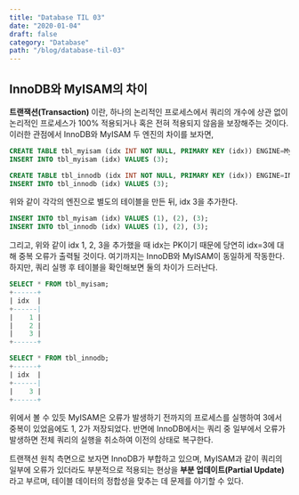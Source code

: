 ```yaml
---
title: "Database TIL 03"
date: "2020-01-04"
draft: false
category: "Database"
path: "/blog/database-til-03"
---
```


## InnoDB와 MyISAM의 차이

**트랜잭션(Transaction)** 이란, 하나의 논리적인 프로세스에서 쿼리의 개수에 상관 없이 논리적인 프로세스가 100% 적용되거나 혹은 전혀 적용되지 않음을 보장해주는 것이다.
이러한 관점에서 InnoDB와 MyISAM 두 엔진의 차이를 보자면,

```sql
CREATE TABLE tbl_myisam (idx INT NOT NULL, PRIMARY KEY (idx)) ENGINE=MyISAM;
INSERT INTO tbl_myisam (idx) VALUES (3);

CREATE TABLE tbl_innodb (idx INT NOT NULL, PRIMARY KEY (idx)) ENGINE=INNODB;
INSERT INTO tbl_innodb (idx) VALUES (3);
```

위와 같이 각각의 엔진으로 별도의 테이블을 만든 뒤, idx 3을 추가한다.

```sql
INSERT INTO tbl_myisam (idx) VALUES (1), (2), (3);
INSERT INTO tbl_innodb (idx) VALUES (1), (2), (3);
```

그리고, 위와 같이 idx 1, 2, 3을 추가했을 때 idx는 PK이기 때문에 당연히 idx=3에 대해 중복 오류가 출력될 것이다. 여기까지는 InnoDB와 MyISAM이 동일하게 작동한다. 하지만, 쿼리 실행 후 테이블을 확인해보면 둘의 차이가 드러난다.

```sql
SELECT * FROM tbl_myisam;
+------+
| idx  |
+------|
|    1 |
|    2 |
|    3 |
+------+

SELECT * FROM tbl_innodb;
+------+
| idx  |
+------|
|    3 |
+------+
```

위에서 볼 수 있듯 MyISAM은 오류가 발생하기 전까지의 프로세스를 실행하여 3에서 중복이 있었음에도 1, 2가 저장되었다. 반면에 InnoDB에서는 쿼리 중 일부에서 오류가 발생하면 전체 쿼리의 실행을 취소하여 이전의 상태로 복구한다.

트랜잭션 원칙 측면으로 보자면 InnoDB가 부합하고 있으며, MyISAM과 같이 쿼리의 일부에 오류가 있더라도 부분적으로 적용되는 현상을 **부분 업데이트(Partial Update)** 라고 부르며, 테이블 데이터의 정합성을 맞추는 데 문제를 야기할 수 있다.
